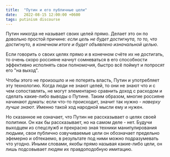 ```yaml
---
title:  "Путин и его публичные цели"
date:   2022-08-15 12:00:00 +0600
tags: putinism discourse
---
```

Путин никогда не называет своих целей прямо. Делает это он по довольно простой причине: _если цель не будет достигнута, то то, что достигнуто, в конечном итоге и будет объявлено изначальной целью_.

Если говорить о своих целях прямо и в конечном счёте их не достигать, то очень скоро россияне начнут сомневаться в его способности эффективно исполнять свои полномочия, быстро всё поймут и попросят его "на выход".

Чтобы этого не произошло и не потерять власть, Путин и употребляет эту технологию. Когда люди не знают целей, то они не знают что и с чем сопоставлять, не могут элементарно сравнить доход с расходом и сделать какие-либо выводы о Путине. Таким образом, многие россияне начинают думать: если что-то происходит, значит так нужно - _наверху лучше знают_. Именно такой ход народной мысли ему и нужен.

Но сказанное не означает, что Путин не рассказывает о целях своей политики. Он как бы рассказывает, но на самом деле - нет. Будучи выходцем из спецслужб и прекрасно зная техники манипулирования людьми, свои публично озвучиваемые цели он обозначает предельно эфемерно и обтекаемо, в результате под ними можно подразумевать что угодно. Иными словами, якобы прямо называя какие-либо цели, он лишь подсовывает людям их правдоподобную имитацию.
